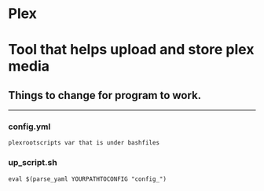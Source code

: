 # Plex
 # Tool that helps upload and store plex media

 ## Things to change for program to work.
 ---

 ### config.yml
 
    plexrootscripts var that is under bashfiles
 ### up_script.sh

    eval $(parse_yaml YOURPATHTOCONFIG "config_")
